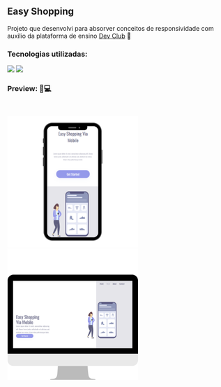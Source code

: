 ## Easy Shopping

<p>Projeto que desenvolvi para absorver conceitos de responsividade com auxilio da plataforma de ensino <a href="https://rodolfomori.com.br/devclub/"> Dev Club</a> 🚀</p>

<h3>Tecnologias utilizadas:</h3>

<p>
<img src="https://img.shields.io/badge/HTML5-E34F26?style=for-the-badge&logo=html5&logoColor=white" width="80px">
<img src="https://img.shields.io/badge/CSS3-1572B6?style=for-the-badge&logo=css3&logoColor=white" width="70px">
</p>

<h3><b>Preview: 📱💻</b></h3>
<br>

<p>
<img src="https://raw.githubusercontent.com/FelipeCosmi/Easy-Shopping-Responsividade/34114656183658ee330ec44b34ec3438593d0ea9/Imgs/Phone.png" width="300px">
<img src="https://raw.githubusercontent.com/FelipeCosmi/Easy-Shopping-Responsividade/34114656183658ee330ec44b34ec3438593d0ea9/Imgs/Desktop.png" width="300px">
</p>
